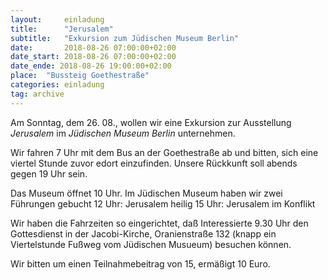 ```yaml
---
layout:     einladung
title:      "Jerusalem"
subtitle:   "Exkursion zum Jüdischen Museum Berlin"
date:       2018-08-26 07:00:00+02:00
date_start: 2018-08-26 07:00:00+02:00
date_ende: 2018-08-26 19:00:00+02:00
place:  "Bussteig Goethestraße"
categories: einladung
tag: archive
---
```


Am Sonntag, dem 26. 08., wollen wir eine Exkursion zur Ausstellung *Jerusalem* im *Jüdischen Museum Berlin* unternehmen.

Wir fahren 7 Uhr mit dem Bus an der Goethestraße ab und bitten, sich eine viertel Stunde zuvor edort einzufinden.
Unsere Rückkunft soll abends gegen 19 Uhr sein.

Das Museum öffnet 10 Uhr.
Im Jüdischen Museum haben wir zwei Führungen gebucht
12 Uhr: Jerusalem heilig
15 Uhr: Jerusalem im Konflikt

Wir haben die Fahrzeiten so eingerichtet, daß Interessierte 9.30 Uhr den Gottesdienst in der Jacobi-Kirche, Oranienstraße 132 (knapp ein Viertelstunde Fußweg vom Jüdischen Musueum) besuchen können.

Wir bitten um einen Teilnahmebeitrag von 15, ermäßigt 10 Euro.
